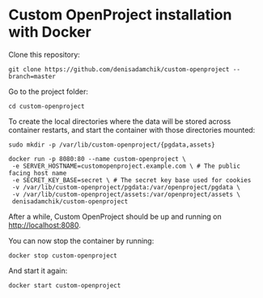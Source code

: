 # Custom OpenProject installation with Docker

Clone this repository:

    git clone https://github.com/denisadamchik/custom-openproject --branch=master

Go to the project folder: 

    cd custom-openproject

To create the local directories where the data will be stored across container restarts, and start the container with those directories mounted:

    sudo mkdir -p /var/lib/custom-openproject/{pgdata,assets} 

    docker run -p 8080:80 --name custom-openproject \
     -e SERVER_HOSTNAME=customopenproject.example.com \ # The public facing host name
     -e SECRET_KEY_BASE=secret \ # The secret key base used for cookies
     -v /var/lib/custom-openproject/pgdata:/var/openproject/pgdata \
     -v /var/lib/custom-openproject/assets:/var/openproject/assets \
     denisadamchik/custom-openproject

After a while, Custom OpenProject should be up and running on <http://localhost:8080>.

You can now stop the container by running:

    docker stop custom-openproject

And start it again:

    docker start custom-openproject